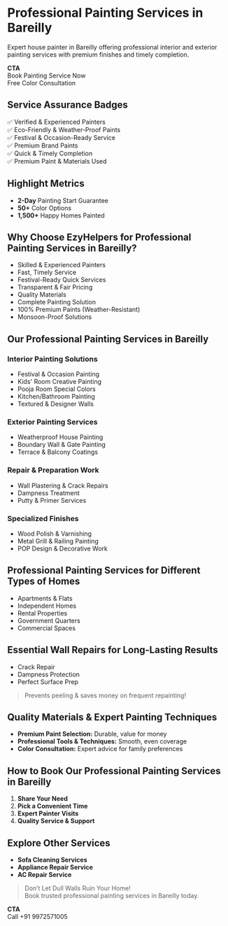 # Professional Painting Services in Bareilly

Expert house painter in Bareilly offering professional interior and exterior painting services with premium finishes and timely completion.

**CTA**  
Book Painting Service Now  
Free Color Consultation

## Service Assurance Badges
✅ Verified & Experienced Painters  
✅ Eco-Friendly & Weather-Proof Paints  
✅ Festival & Occasion-Ready Service  
✅ Premium Brand Paints  
✅ Quick & Timely Completion  
✅ Premium Paint & Materials Used

## Highlight Metrics
- **2-Day** Painting Start Guarantee
- **50+** Color Options
- **1,500+** Happy Homes Painted

## Why Choose EzyHelpers for Professional Painting Services in Bareilly?
- Skilled & Experienced Painters
- Fast, Timely Service
- Festival-Ready Quick Services
- Transparent & Fair Pricing
- Quality Materials
- Complete Painting Solution
- 100% Premium Paints (Weather-Resistant)
- Monsoon-Proof Solutions

## Our Professional Painting Services in Bareilly

### Interior Painting Solutions
- Festival & Occasion Painting
- Kids' Room Creative Painting
- Pooja Room Special Colors
- Kitchen/Bathroom Painting
- Textured & Designer Walls

### Exterior Painting Services
- Weatherproof House Painting
- Boundary Wall & Gate Painting
- Terrace & Balcony Coatings

### Repair & Preparation Work
- Wall Plastering & Crack Repairs
- Dampness Treatment
- Putty & Primer Services

### Specialized Finishes
- Wood Polish & Varnishing
- Metal Grill & Railing Painting
- POP Design & Decorative Work

## Professional Painting Services for Different Types of Homes
- Apartments & Flats
- Independent Homes
- Rental Properties
- Government Quarters
- Commercial Spaces

## Essential Wall Repairs for Long-Lasting Results
- Crack Repair
- Dampness Protection
- Perfect Surface Prep

> Prevents peeling & saves money on frequent repainting!

## Quality Materials & Expert Painting Techniques
- **Premium Paint Selection:** Durable, value for money
- **Professional Tools & Techniques:** Smooth, even coverage
- **Color Consultation:** Expert advice for family preferences

## How to Book Our Professional Painting Services in Bareilly
1. **Share Your Need**  
2. **Pick a Convenient Time**  
3. **Expert Painter Visits**  
4. **Quality Service & Support**

## Explore Other Services
- **Sofa Cleaning Services**
- **Appliance Repair Service**
- **AC Repair Service**

> Don’t Let Dull Walls Ruin Your Home!  
Book trusted professional painting services in Bareilly today.

**CTA**  
Call +91 9972571005
